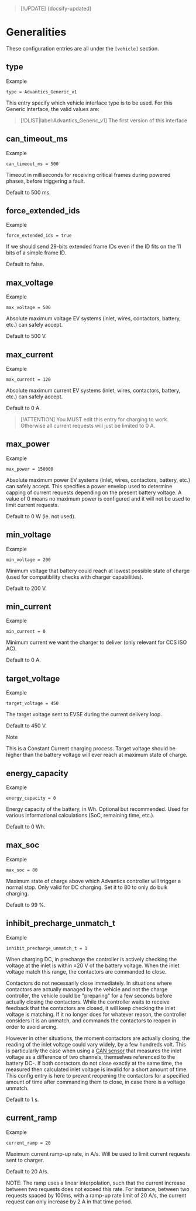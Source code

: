 > [!UPDATE] {docsify-updated}
# Generalities

These configuration entries are all under the `[vehicle]` section.

## type

<figcaption>Example</figcaption>

    type = Advantics_Generic_v1

This entry specify which vehicle interface type is to be used. For this Generic Interface, the valid
values are:

> [!DLIST|label:Advantics_Generic_v1]
> The first version of this interface

## can_timeout_ms

<figcaption>Example</figcaption>

    can_timeout_ms = 500

Timeout in milliseconds for receiving critical frames during powered phases, before triggering a fault.

Default to 500 ms.

## force_extended_ids

<figcaption>Example</figcaption>

    force_extended_ids = true

If we should send 29-bits extended frame IDs even if the ID fits on the 11 bits of a simple frame ID.

Default to false.

## max_voltage

<figcaption>Example</figcaption>

    max_voltage = 500

Absolute maximum voltage EV systems (inlet, wires, contactors, battery, etc.) can safely accept.

Default to 500 V.

## max_current

<figcaption>Example</figcaption>

    max_current = 120

Absolute maximum current EV systems (inlet, wires, contactors, battery, etc.) can safely accept.

Default to 0 A.

> [!ATTENTION]
> You MUST edit this entry for charging to work. Otherwise all current requests will just
> be limited to 0 A.

## max_power

<figcaption>Example</figcaption>

    max_power = 150000

Absolute maximum power EV systems (inlet, wires, contactors, battery, etc.) can safely accept. This
specifies a power envelop used to determine capping of current requests depending on the present
battery voltage. A value of 0 means no maximum power is configured and it will not be used to limit
current requests.

Default to 0 W (ie. not used).

## min_voltage

<figcaption>Example</figcaption>

    min_voltage = 200

Minimum voltage that battery could reach at lowest possible state of charge (used for compatibility
checks with charger capabilities).

Default to 200 V.

## min_current

<figcaption>Example</figcaption>

    min_current = 0

Minimum current we want the charger to deliver (only relevant for CCS ISO AC).

Default to 0 A.

## target_voltage

<figcaption>Example</figcaption>

    target_voltage = 450

The target voltage sent to EVSE during the current delivery loop.

Default to 450 V.

> [!NOTE]
> This is a Constant Current charging process. Target voltage should be higher than the battery
> voltage will ever reach at maximum state of charge.

## energy_capacity

<figcaption>Example</figcaption>

    energy_capacity = 0

Energy capacity of the battery, in Wh. Optional but recommended. Used for various informational
calculations (SoC, remaining time, etc.).

Default to 0 Wh.

## max_soc

<figcaption>Example</figcaption>

    max_soc = 80

Maximum state of charge above which Advantics controller will trigger a normal stop. Only valid for
DC charging. Set it to 80 to only do bulk charging.

Default to 99 %.

## inhibit_precharge_unmatch_t

<figcaption>Example</figcaption>

    inhibit_precharge_unmatch_t = 1

When charging DC, in precharge the controller is actively checking the voltage at the inlet is
within ±20 V of the battery voltage. When the inlet voltage match this range, the contactors are
commanded to close.

Contactors do not necessarily close immediately. In situations where contactors are actually managed
by the vehicle and not the charge controller, the vehicle could be "preparing" for a few seconds
before actually closing the contactors. While the controller waits to receive feedback that the
contactors are closed, it will keep checking the inlet voltage is matching. If it no longer does for
whatever reason, the controller considers it is an unmatch, and commands the contactors to reopen in
order to avoid arcing.

However in other situations, the moment contactors are actually closing, the reading of the inlet
voltage could vary widely, by a few hundreds volt. This is particularly the case when using a [CAN
sensor](charge-controllers/evcc_configuration/can_sensor.md) that measures the inlet voltage as a
difference of two channels, themselves referenced to the battery DC-. If both contactors do not
close exactly at the same time, the measured then calculated inlet voltage is invalid for a short
amount of time. This config entry is here to prevent reopening the contactors for a specified amount
of time after commanding them to close, in case there is a voltage unmatch.

Default to 1 s.

## current_ramp

<figcaption>Example</figcaption>

    current_ramp = 20

Maximum current ramp-up rate, in A/s. Will be used to limit current requests sent to charger.

Default to 20 A/s.

NOTE: The ramp uses a linear interpolation, such that the current increase between two requests
does not exceed this rate. For instance, between two requests spaced by 100ms, with a ramp-up rate
limit of 20 A/s, the current request can only increase by 2 A in that time period.
